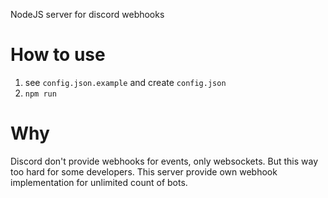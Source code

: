 NodeJS server for discord webhooks

# How to use
1. see `config.json.example` and create `config.json`
2. `npm run`

# Why
Discord don't provide webhooks for events, only websockets. But this way too hard for some developers.
This server provide own webhook implementation for unlimited count of bots.
